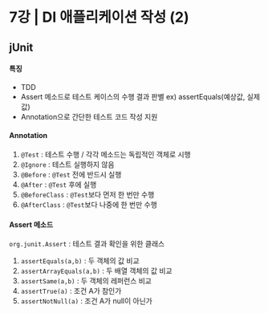 # 7강 | DI 애플리케이션 작성 (2)

## jUnit

#### 특징
* TDD
* Assert 메소드로 테스트 케이스의 수행 결과 판별
ex) assertEquals(예상값, 실제값)
* Annotation으로 간단한 테스트 코드 작성 지원

#### Annotation
1) `@Test` : 테스트 수행 / 각각 메소드는 독립적인 객체로 시행
2) `@Ignore` : 테스트 실행하지 않음
3) `@Before` : `@Test` 전에 반드시 실행
4) `@After` : `@Test` 후에 실행
5) `@BeforeClass` : `@Test`보다 먼저 한 번만 수행
6) `@AfterClass` : `@Test`보다 나중에 한 번만 수행

#### Assert 메소드
`org.junit.Assert` : 테스트 결과 확인을 위한 클래스
1) `assertEquals(a,b)` : 두 객체의 값 비교
2) `assertArrayEquals(a,b)` : 두 배열 객체의 값 비교
3) `assertSame(a,b)` : 두 객체의 레퍼런스 비교
4) `assertTrue(a)` : 조건 A가 참인가
5) `assertNotNull(a)` : 조건 A가 null이 아닌가
